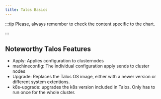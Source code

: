 ```yaml
---
title: Talos Basics
---
```


:::tip
Please, always remember to check the content specific to the chart.

:::

## Noteworthy Talos Features

- Apply: Applies configuration to clusternodes
- machineconfig: The individual configuration apply sends to cluster nodes
- Upgrade: Replaces the Talos OS image, either with a newer version or different system extentions.
- k8s-upgrade: upgrades the k8s version included in Talos. Only has to run once for the whole cluster.
